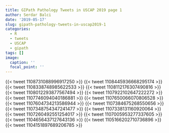 ```yaml
---
title: GIPath Pathology Tweets in USCAP 2019 page 1
author: Serdar Balci
date: '2019-05-17'
slug: gipath-pathology-tweets-in-uscap2019-1
categories:
  - R
  - tweets
  - USCAP
  - gipath
tags: []
image:
  caption: ''
  focal_point: ''
---
```




{{< tweet 1108731088996917250 >}}
{{< tweet 1108445936668295174 >}}
{{< tweet 1108338748985622533 >}}
{{< tweet 1108112176307490816 >}}
{{< tweet 1108012293877567494 >}}
{{< tweet 1107922102647222272 >}}
{{< tweet 1107746094040186881 >}}
{{< tweet 1107650066070806528 >}}
{{< tweet 1107604734213586944 >}}
{{< tweet 1107384675268550656 >}}
{{< tweet 1107348754347241477 >}}
{{< tweet 1107338131160920064 >}}
{{< tweet 1107260492551254017 >}}
{{< tweet 1107005953277337605 >}}
{{< tweet 1104656437127643136 >}}
{{< tweet 1105166202710736896 >}}
{{< tweet 1104151897689206785 >}}

